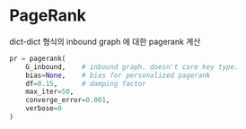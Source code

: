 # PageRank 

dict-dict 형식의 inbound graph 에 대한 pagerank 계산

```python
pr = pagerank(
    G_inbound,    # inbound graph. doesn't care key type.
    bias=None,    # bias for personalized pagerank
    df=0.15,      # damping factor
    max_iter=50,
    converge_error=0.001,
    verbose=0
)
```